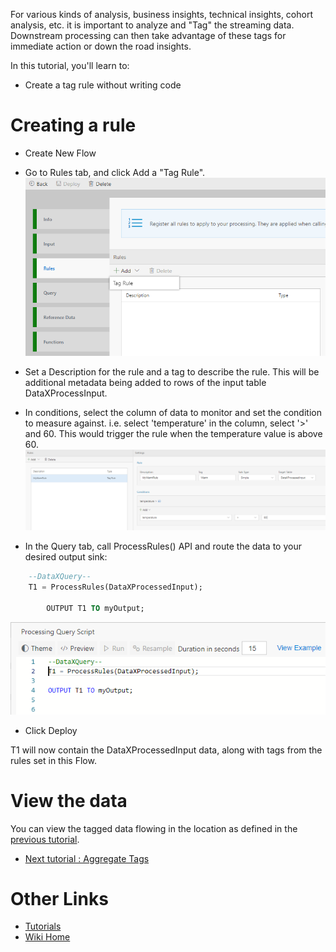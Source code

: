 For various kinds of analysis, business insights, technical insights, cohort analysis, etc. it is important to analyze and "Tag" the streaming data. Downstream processing can then take advantage of these tags for immediate action or down the road insights. 

In this tutorial, you'll learn to:
 - Create a tag rule without writing code

# Creating a rule 
 - Create New Flow

 - Go to Rules tab, and click Add a "Tag Rule". <br/>
![Add Rule](./tutorials/images/addrule.png)<br/>
 - Set a Description for the rule and a tag to describe the rule.  This will be additional metadata being added to rows of the input table DataXProcessInput.

 - In conditions, select the column of data to monitor and set the condition to measure against.  i.e. select 'temperature' in the column, select '>' and 60.  This would trigger the rule when the temperature value is above 60.
![Add Rule Warm](./tutorials/images/addrulewarm.png)<br/>

 - In the Query tab, call ProcessRules() API and route the data to your desired output sink:
```sql
	--DataXQuery--
	T1 = ProcessRules(DataXProcessedInput);

        OUTPUT T1 TO myOutput;
```
 ![Rules Query](./tutorials/images/localsimplerule.PNG)
 - Click Deploy

T1 will now contain the DataXProcessedInput data, along with tags from the rules set in this Flow.  

# View the data
You can view the tagged data flowing in the location as defined in the [previous tutorial](https://github.com/Microsoft/data-accelerator/wiki/Local-Tutorial-Outputs-to-disk).

* [Next tutorial : Aggregate Tags](https://github.com/Microsoft/data-accelerator/wiki/Local-Tutorial-Tag-Aggregate-to-metrics)

# Other Links
* [Tutorials](Tutorials)
* [Wiki Home](Home) 